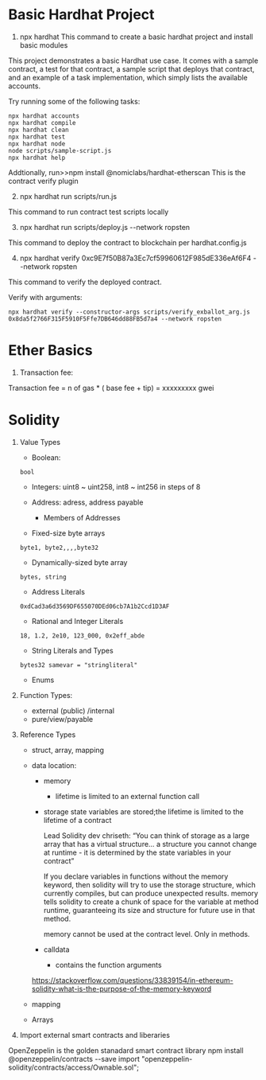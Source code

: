# Basic Hardhat Project

1. npx hardhat
This command to create a basic hardhat project and install basic modules

This project demonstrates a basic Hardhat use case. It comes with a sample contract, a test for that contract, a sample script that deploys that contract, and an example of a task implementation, which simply lists the available accounts.

Try running some of the following tasks:

```shell
npx hardhat accounts
npx hardhat compile
npx hardhat clean
npx hardhat test
npx hardhat node
node scripts/sample-script.js
npx hardhat help
```

Addtionally, run>>npm install @nomiclabs/hardhat-etherscan
This is the contract verify plugin


2. npx hardhat run scripts/run.js

This command to run contract test scripts locally


3. npx hardhat run scripts/deploy.js --network ropsten

This command to deploy the contract to blockchain per hardhat.config.js

4. npx hardhat verify 0xc9E7f50B87a3Ec7cf59960612F985dE336eAf6F4 --network ropsten

This command to verify the deployed contract. 

Verify with arguments:
```
npx hardhat verify --constructor-args scripts/verify_exballot_arg.js 0x8da5f2766F315F5910F5Ffe7DB646dd88FB5d7a4 --network ropsten
```

# Ether Basics

1. Transaction fee: 

Transaction fee = n of gas * ( base fee + tip) = xxxxxxxxx gwei 

# Solidity

1. Value Types

   - Boolean:   
    ```
    bool
    ```

   - Integers:  uint8 ~ uint258, int8 ~ int256 in steps of 8
   
   - Address:   adress, address payable
     - Members of Addresses
   
   - Fixed-size byte arrays
    ```
    byte1, byte2,,,,byte32
    ```
   
   - Dynamically-sized byte array
    ```
    bytes, string
    ```
   
   - Address Literals
    ```
    0xdCad3a6d3569DF655070DEd06cb7A1b2Ccd1D3AF
    ```
   
   - Rational and Integer Literals
    ```
    18, 1.2, 2e10, 123_000, 0x2eff_abde
    ```

   - String Literals and Types
    ```
    bytes32 samevar = "stringliteral"
    ```

   - Enums

2. Function Types:

    - external (public) /internal
    - pure/view/payable

3. Reference Types

    - struct, array, mapping

    - data location: 
      - memory 
        - lifetime is limited to an external function call
      
      - storage
          state variables are stored;the lifetime is limited to the lifetime of a contract
          
          Lead Solidity dev chriseth: “You can think of storage as a large array that has a virtual structure… a structure you cannot change at runtime - it is determined by the state variables in your contract”

          If you declare variables in functions without the memory keyword, then solidity will try to use the storage structure, which currently compiles, but can produce unexpected results. memory tells solidity to create a chunk of space for the variable at method runtime, guaranteeing its size and structure for future use in that method.

          memory cannot be used at the contract level. Only in methods.

      - calldata  
        - contains the function arguments

      https://stackoverflow.com/questions/33839154/in-ethereum-solidity-what-is-the-purpose-of-the-memory-keyword  


    - mapping
    
    - Arrays
      
4. Import external smart contracts and liberaries

OpenZeppelin is the golden stanadard smart contract library
npm install @openzeppelin/contracts --save
import "openzeppelin-solidity/contracts/access/Ownable.sol";


